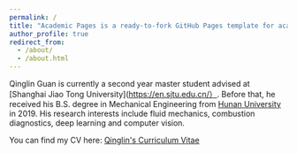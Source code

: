 ```yaml
---
permalink: /
title: "Academic Pages is a ready-to-fork GitHub Pages template for academic personal websites"
author_profile: true
redirect_from: 
  - /about/
  - /about.html
---
```

Qinglin Guan is currently a second year master student advised at [Shanghai Jiao Tong University](https://en.sjtu.edu.cn/）. Before that, he received his B.S. degree in Mechanical Engineering from [Hunan University](http://www-en.hnu.edu.cn/) in 2019. His research interests include fluid mechanics, combustion diagnostics, deep learning and computer vision.

You can find my CV here: [Qinglin's Curriculum Vitae](../assets/CV_Qinglin_Guan.pdf)
